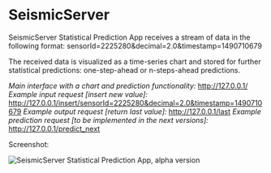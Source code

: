 # SeismicServer

SeismicServer Statistical Prediction App receives a stream of data in the following format:
sensorId=2225280&decimal=2.0&timestamp=1490710679

The received data is visualized as a time-series chart and stored for further statistical predictions: one-step-ahead or n-steps-ahead predictions.

*Main interface with a chart and prediction functionality:* http://127.0.0.1/
*Example input request [insert new value]:* http://127.0.0.1/insert/sensorId=2225280&decimal=2.0&timestamp=1490710679
*Example output request [return last value]:* http://127.0.0.1/last
*Example prediction request [to be implemented in the next versions]:* http://127.0.0.1/predict_next


Screenshot:

![SeismicServer Statistical Prediction App, alpha version](/screenshot_alpha.png?raw=true "SeismicServer alpha")
